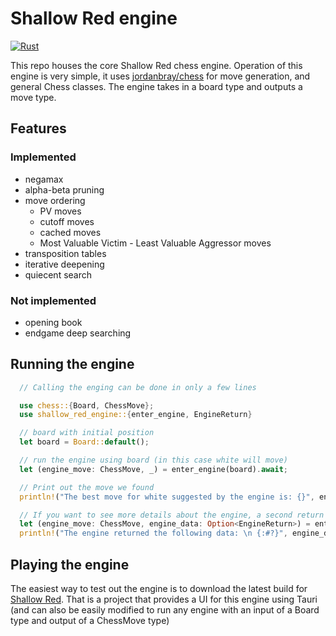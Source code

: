 # Shallow Red engine

[![Rust](https://github.com/15jgme/shallow_red_engine/actions/workflows/rust.yml/badge.svg)](https://github.com/15jgme/shallow_red_engine/actions/workflows/rust.yml)

This repo houses the core Shallow Red chess engine. Operation of this engine is very simple, it uses [jordanbray/chess](https://github.com/jordanbray/chess) for move generation, and general Chess classes. The engine takes in a board type and outputs a move type.

## Features 
### Implemented
- negamax
- alpha-beta pruning
- move ordering
  - PV moves 
  - cutoff moves
  - cached moves
  - Most Valuable Victim - Least Valuable Aggressor moves
- transposition tables
- iterative deepening
- quiecent search

### Not implemented
- opening book
- endgame deep searching

## Running the engine
```rust
  // Calling the enging can be done in only a few lines

  use chess::{Board, ChessMove};
  use shallow_red_engine::{enter_engine, EngineReturn}

  // board with initial position
  let board = Board::default();

  // run the engine using board (in this case white will move)
  let (engine_move: ChessMove, _) = enter_engine(board).await;

  // Print out the move we found
  println!("The best move for white suggested by the engine is: {}", engine_move.to_string());

  // If you want to see more details about the engine, a second return of type EngineReturn is provided
  let (engine_move: ChessMove, engine_data: Option<EngineReturn>) = enter_engine(board).await;
  println!("The engine returned the following data: \n {:#?}", engine_data.unwrap())

```

## Playing the engine
The easiest way to test out the engine is to download the latest build for [Shallow Red](https://github.com/15jgme/shallow-red/releases). That is a project that provides a UI for this engine using Tauri (and can also be easily modified to run any engine with an input of a Board type and output of a ChessMove type)
